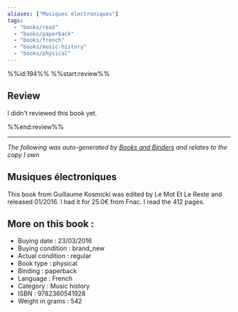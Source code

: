 ```yaml
---
aliases: ["Musiques électroniques"] 
tags: 
  - "books/read" 
  - "books/paperback" 
  - "books/french"
  - "books/music-history"
  - "books/physical"
---
```

%%id:194%%
%%start:review%%
## Review
I didn't reviewed this book yet. 

%%end:review%%

---
_The following was auto-generated by [Books and Binders](Books%20and%20Binders.md) and relates to the copy I own_
## Musiques électroniques
This book from Guillaume Kosmicki was edited by Le Mot Et Le Reste and released 01/2016. I had it for 25.0€ from Fnac. I read the 412 pages.

## More on this book :
- Buying date : 23/03/2016
- Buying condition : brand_new
- Actual condition : regular
- Book type : physical
- Binding : paperback
- Language : French
- Category : Music history
- ISBN : 9782360541928
- Weight in grams : 542

